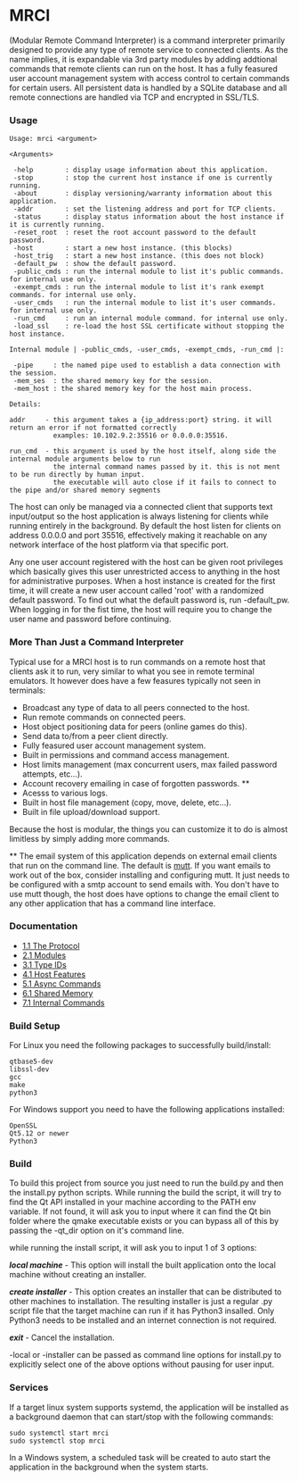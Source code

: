 # MRCI #

(Modular Remote Command Interpreter) is a command interpreter primarily designed to provide any type of remote service to connected clients. As the name implies, it is expandable via 3rd party modules by adding addtional commands that remote clients can run on the host. It has a fully feasured user account management system with access control to certain commands for certain users. All persistent data is handled by a SQLite database and all remote connections are handled via TCP and encrypted in SSL/TLS.

### Usage ###

```
Usage: mrci <argument>

<Arguments>

 -help        : display usage information about this application.
 -stop        : stop the current host instance if one is currently running.
 -about       : display versioning/warranty information about this application.
 -addr        : set the listening address and port for TCP clients.
 -status      : display status information about the host instance if it is currently running.
 -reset_root  : reset the root account password to the default password.
 -host        : start a new host instance. (this blocks)
 -host_trig   : start a new host instance. (this does not block)
 -default_pw  : show the default password.
 -public_cmds : run the internal module to list it's public commands. for internal use only.
 -exempt_cmds : run the internal module to list it's rank exempt commands. for internal use only.
 -user_cmds   : run the internal module to list it's user commands. for internal use only.
 -run_cmd     : run an internal module command. for internal use only.
 -load_ssl    : re-load the host SSL certificate without stopping the host instance.

Internal module | -public_cmds, -user_cmds, -exempt_cmds, -run_cmd |:

 -pipe     : the named pipe used to establish a data connection with the session.
 -mem_ses  : the shared memory key for the session.
 -mem_host : the shared memory key for the host main process.

Details:

addr     - this argument takes a {ip_address:port} string. it will return an error if not formatted correctly
           examples: 10.102.9.2:35516 or 0.0.0.0:35516.

run_cmd  - this argument is used by the host itself, along side the internal module arguments below to run
           the internal command names passed by it. this is not ment to be run directly by human input.
           the executable will auto close if it fails to connect to the pipe and/or shared memory segments
```
 
The host can only be managed via a connected client that supports text input/output so the host application is always listening for clients while running entirely in the background. By default the host listen for clients on address 0.0.0.0 and port 35516, effectively making it reachable on any network interface of the host platform via that specific port.

Any one user account registered with the host can be given root privileges which basically gives this user unrestricted access to anything in the host for administrative purposes. When a host instance is created for the first time, it will create a new user account called 'root' with a randomized default password. To find out what the default password is, run -default_pw. When logging in for the fist time, the host will require you to change the user name and password before continuing.

### More Than Just a Command Interpreter ###

Typical use for a MRCI host is to run commands on a remote host that clients ask it to run, very similar to what you see in remote terminal emulators. It however does have a few feasures typically not seen in terminals:

* Broadcast any type of data to all peers connected to the host.
* Run remote commands on connected peers.
* Host object positioning data for peers (online games do this).
* Send data to/from a peer client directly.
* Fully feasured user account management system.
* Built in permissions and command access management.
* Host limits management (max concurrent users, max failed password attempts, etc...).
* Account recovery emailing in case of forgotten passwords. **
* Acesss to various logs.
* Built in host file management (copy, move, delete, etc...).
* Built in file upload/download support.

Because the host is modular, the things you can customize it to do is almost limitless by simply adding more commands.

** The email system of this application depends on external email clients that run on the command line. The default is [mutt](http://www.mutt.org/). If you want emails to work out of the box, consider installing and configuring mutt. It just needs to be configured with a smtp account to send emails with. You don't have to use mutt though, the host does have options to change the email client to any other application that has a command line interface.

### Documentation ###

* [1.1 The Protocol](protocol.md)
* [2.1 Modules](modules.md)
* [3.1 Type IDs](type_ids.md)
* [4.1 Host Features](host_features.md)
* [5.1 Async Commands](async.md)
* [6.1 Shared Memory](shared_data.md)
* [7.1 Internal Commands](intern_commands.md)

### Build Setup ###

For Linux you need the following packages to successfully build/install:
```
qtbase5-dev
libssl-dev
gcc
make
python3
```

For Windows support you need to have the following applications installed:
```
OpenSSL
Qt5.12 or newer
Python3
```

### Build ###

To build this project from source you just need to run the build.py and then the install.py python scripts. While running the build the script, it will try to find the Qt API installed in your machine according to the PATH env variable. If not found, it will ask you to input where it can find the Qt bin folder where the qmake executable exists or you can bypass all of this by passing the -qt_dir option on it's command line.

while running the install script, it will ask you to input 1 of 3 options:

***local machine*** - This option will install the built application onto the local machine without creating an installer.

***create installer*** - This option creates an installer that can be distributed to other machines to installation. The resulting installer is just a regular .py script file that the target machine can run if it has Python3 insalled. Only Python3 needs to be installed and an internet connection is not required.

***exit*** - Cancel the installation.

-local or -installer can be passed as command line options for install.py to explicitly select one of the above options without pausing for user input.

### Services ###

If a target linux system supports systemd, the application will be installed as a background daemon that can start/stop with the following commands:
```
sudo systemctl start mrci
sudo systemctl stop mrci
```

In a Windows system, a scheduled task will be created to auto start the application in the background when the system starts. 

